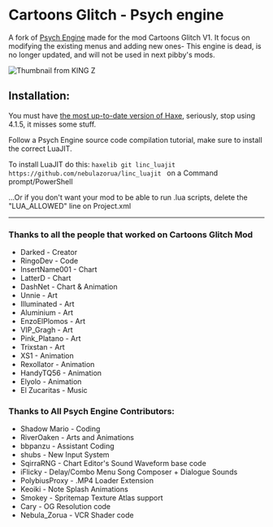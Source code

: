 # Cartoons Glitch - Psych engine
A fork of [Psych Engine](https://gamebanana.com/mods/309789) made for the mod Cartoons Glitch V1. 
It focus on modifying the existing menus and adding new ones-
This engine is dead, is no longer updated, and will not be used in next pibby's mods.

![Thumbnail from KING Z](https://i.ytimg.com/vi/_tsCwymTUek/hq720.jpg?sqp=-oaymwEcCNAFEJQDSFXyq4qpAw4IARUAAIhCGAFwAcABBg==&rs=AOn4CLBvJGXR1eHt9VDJnEZFpaMr_tgGJw)

## Installation:
You must have [the most up-to-date version of Haxe](https://haxe.org/download/), seriously, stop using 4.1.5, it misses some stuff.

Follow a Psych Engine source code compilation tutorial, make sure to install the correct LuaJIT.

To install LuaJIT do this: `haxelib git linc_luajit https://github.com/nebulazorua/linc_luajit ` on a Command prompt/PowerShell

...Or if you don't want your mod to be able to run .lua scripts, delete the "LUA_ALLOWED" line on Project.xml

_____________________________________

### Thanks to all the people that worked on Cartoons Glitch Mod
* Darked - Creator
* RingoDev - Code
* InsertName001 - Chart
* LatterD - Chart
* DashNet - Chart & Animation
* Unnie - Art
* Illuminated - Art
* Aluminium - Art
* EnzoElPlomos - Art
* VIP_Gragh - Art
* Pink_Platano - Art
* Trixstan - Art
* XS1 - Animation
* Rexollator - Animation
* HandyTQ56 - Animation
* Elyolo - Animation
* El Zucaritas - Music

### Thanks to All Psych Engine Contributors:
* Shadow Mario - Coding
* RiverOaken - Arts and Animations
* bbpanzu - Assistant Coding
* shubs - New Input System
* SqirraRNG - Chart Editor's Sound Waveform base code
* iFlicky - Delay/Combo Menu Song Composer + Dialogue Sounds
* PolybiusProxy - .MP4 Loader Extension
* Keoiki - Note Splash Animations
* Smokey - Spritemap Texture Atlas support
* Cary - OG Resolution code
* Nebula_Zorua - VCR Shader code
